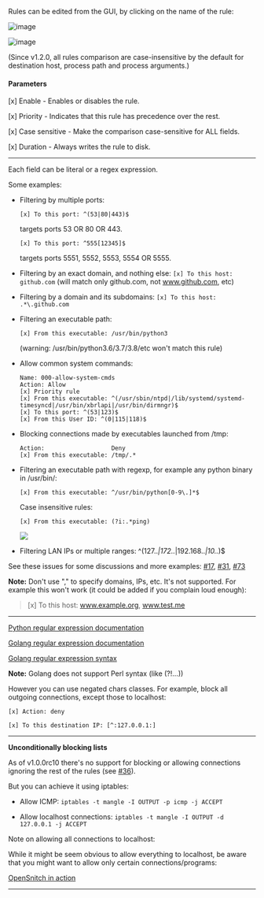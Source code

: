Rules can be edited from the GUI, by clicking on the name of the rule:

![image](https://user-images.githubusercontent.com/2742953/82753008-95c2a880-9dc2-11ea-8c6a-23e1ce0f3aa4.png)

![image](https://user-images.githubusercontent.com/2742953/98868147-f8425a80-246f-11eb-99b4-5d441b5d5b95.png)

(Since v1.2.0, all rules comparison are case-insensitive by the default for destination host, process path and process arguments.)


#### Parameters

[x] Enable - Enables or disables the rule.

[x] Priority -  Indicates that this rule has precedence over the rest.

[x] Case sensitive - Make the comparison case-sensitive for ALL fields.

[x] Duration - Always writes the rule to disk.

---

Each field can be literal or a regex expression.

Some examples:

- Filtering by multiple ports: 

    `[x] To this port: ^(53|80|443)$`

    targets ports 53 OR 80 OR 443.

    `[x] To this port: ^555[12345]$`

    targets ports 5551, 5552, 5553, 5554 OR 5555.

- Filtering by an exact domain, and nothing else: `[x] To this host: github.com` (will match only github.com, not www.github.com, etc)
- Filtering by a domain and its subdomains: `[x] To this host: .*\.github.com`
- Filtering an executable path: 

    `[x] From this executable: /usr/bin/python3`
     
    (warning: /usr/bin/python3.6/3.7/3.8/etc won't match this rule)

- Allow common system commands:
  ```
  Name: 000-allow-system-cmds
  Action: Allow
  [x] Priority rule
  [x] From this executable: ^(/usr/sbin/ntpd|/lib/systemd/systemd-timesyncd|/usr/bin/xbrlapi|/usr/bin/dirmngr)$
  [x] To this port: ^(53|123)$
  [x] From this User ID: ^(0|115|118)$
  ```

- Blocking connections made by executables launched from /tmp:
    ```
    Action:                   Deny
    [x] From this executable: /tmp/.*
    ```

- Filtering an executable path with regexp, for example any python binary in /usr/bin/:

    `[x] From this executable: ^/usr/bin/python[0-9\.]*$`

     Case insensitive rules:

    `[x] From this executable: (?i:.*ping)`
     
     ![](https://user-images.githubusercontent.com/2742953/85209253-aa994a00-b336-11ea-87d9-a7a650510b6b.png)

- Filtering LAN IPs or multiple ranges:
     ^(127\..*|172\..*|192.168\..*|10\..*)$

See these issues for some discussions and more examples: [#17](https://github.com/gustavo-iniguez-goya/opensnitch/issues/17), [#31](https://github.com/gustavo-iniguez-goya/opensnitch/issues/31), [#73](https://github.com/gustavo-iniguez-goya/opensnitch/issues/73)

**Note:** Don't use "," to specify domains, IPs, etc. It's not supported. For example this won't work (it could be added if you complain loud enough):

> [x] To this host: www.example.org, www.test.me

---

[Python regular expression documentation](https://docs.python.org/3.3/howto/regex.html)

[Golang regular expression documentation](https://golang.org/pkg/regexp/syntax/)

[Golang regular expression syntax](https://github.com/google/re2/wiki/Syntax)

**Note:** Golang does not support Perl syntax (like (?!...))

However you can use negated chars classes. For example, block all outgoing connections, except those to localhost:

`[x] Action: deny`

`[x] To this destination IP: [^:127.0.0.1:]`


***


**Unconditionally blocking lists**

As of v1.0.0rc10 there's no support for blocking or allowing connections ignoring the rest of the rules (see [#36](https://github.com/gustavo-iniguez-goya/opensnitch/issues/36)).

But you can achieve it using iptables:
- Allow ICMP:
`iptables -t mangle -I OUTPUT -p icmp -j ACCEPT`

- Allow localhost connections:
`iptables -t mangle -I OUTPUT -d 127.0.0.1 -j ACCEPT`

Note on allowing all connections to localhost:

While it might be seem obvious to allow everything to localhost, be aware that you might want to allow only certain connections/programs:

[OpenSnitch in action](OpenSnitch-in-action)

---

